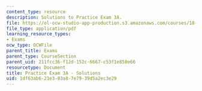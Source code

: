 ```yaml
---
content_type: resource
description: Solutions to Practice Exam 3A.
file: https://ol-ocw-studio-app-production.s3.amazonaws.com/courses/18-02-multivariable-calculus-fall-2007/1df63ab621e303a87e7939d5a2ec3e29_prac3asol.pdf
file_type: application/pdf
learning_resource_types:
- Exams
ocw_type: OCWFile
parent_title: Exams
parent_type: CourseSection
parent_uid: 211fcc36-f12d-152c-6667-c53f1e850e66
resourcetype: Document
title: Practice Exam 3A - Solutions
uid: 1df63ab6-21e3-03a8-7e79-39d5a2ec3e29
---
```

